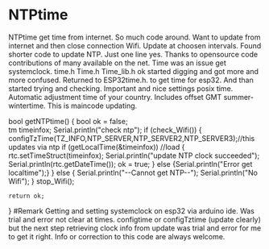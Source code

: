 # NTPtime
 NTPtime get time from internet.
 So much code around. Want to update from internet and then close connection Wifi. Update at choosen intervals.
 Found shorter code to update NTP. Just one line yes. Thanks to opensource code contributions of many available on the net.
 Time was an issue get systemclock. time.h Time.h Time_lib.h ok started digging and got more and more confused.
 Returned to ESP32time.h. to get time for esp32.
 And than started trying and checking.
 Important and nice settings posix time. Automatic adjustment time of your country. Includes offset GMT summer-wintertime.
 This is maincode updating. 
 
 bool getNTPtime() 
{   bool ok = false;  
    tm timeinfox;
    Serial.println("check ntp");
    if (check_Wifi())
    {
      configTzTime(TZ_INFO,NTP_SERVER,NTP_SERVER2,NTP_SERVER3);//this updates via ntp
      if (getLocalTime(&timeinfox)) //load 
        { rtc.setTimeStruct(timeinfox);
           Serial.println("update NTP clock succeeded");
           Serial.println(rtc.getDateTime());
          ok = true;
        }
     else
      {Serial.println("Error get localtime");} 
    } 
    else
    { Serial.println("--Cannot get NTP--");
      Serial.println("No Wifi");
    } 
    stop_Wifi();
    
    return ok;
}
#Remark
Getting and setting systemclock on esp32 via arduino ide. Was trial and error not clear at times. configtime or configTztime (update clearly) but the next step retrieving clock info  from update was trial and error for me to get it right. Info or correction to this code are always welcome.
